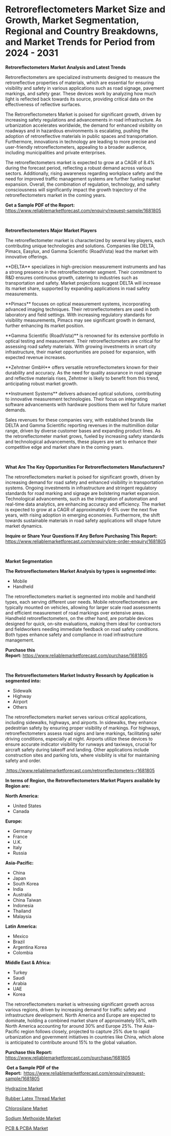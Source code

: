 <p><h1>Retroreflectometers Market Size and Growth, Market Segmentation, Regional and Country Breakdowns, and Market Trends for Period from 2024 -  2031</h1></p><p><strong>Retroreflectometers Market Analysis and Latest Trends</strong></p>
<p><p>Retroreflectometers are specialized instruments designed to measure the retroreflective properties of materials, which are essential for ensuring visibility and safety in various applications such as road signage, pavement markings, and safety gear. These devices work by analyzing how much light is reflected back towards its source, providing critical data on the effectiveness of reflective surfaces.</p><p>The Retroreflectometers Market is poised for significant growth, driven by increasing safety regulations and advancements in road infrastructure. As urbanization accelerates worldwide, the demand for enhanced visibility on roadways and in hazardous environments is escalating, pushing the adoption of retroreflective materials in public spaces and transportation. Furthermore, innovations in technology are leading to more precise and user-friendly retroreflectometers, appealing to a broader audience, including municipalities and private enterprises.</p><p>The retroreflectometers market is expected to grow at a CAGR of 8.4% during the forecast period, reflecting a robust demand across various sectors. Additionally, rising awareness regarding workplace safety and the need for improved traffic management systems are further fueling market expansion. Overall, the combination of regulation, technology, and safety consciousness will significantly impact the growth trajectory of the retroreflectometers market in the coming years.</p></p>
<p><strong>Get a Sample PDF of the Report:&nbsp;</strong> <a href="https://www.reliablemarketforecast.com/enquiry/request-sample/1681805?utm_campaign=1140&utm_medium=2&utm_source=Github&utm_content=ia&utm_term=11122024&utm_id=retroreflectometers">https://www.reliablemarketforecast.com/enquiry/request-sample/1681805</a></p>
<p>&nbsp;</p>
<p><strong>Retroreflectometers Major Market Players</strong></p>
<p><p>The retroreflectometer market is characterized by several key players, each contributing unique technologies and solutions. Companies like DELTA, Pimacs, Easylux, and Gamma Scientific (RoadVista) lead the market with innovative offerings.</p><p>**DELTA** specializes in high-precision measurement instruments and has a strong presence in the retroreflectometer segment. Their commitment to R&D ensures continuous growth, catering to industries such as transportation and safety. Market projections suggest DELTA will increase its market share, supported by expanding applications in road safety measurements.</p><p>**Pimacs** focuses on optical measurement systems, incorporating advanced imaging techniques. Their retroreflectometers are used in both laboratory and field settings. With increasing regulatory standards for visibility measurements, Pimacs may see significant growth in demand, further enhancing its market position.</p><p>**Gamma Scientific (RoadVista)** is renowned for its extensive portfolio in optical testing and measurement. Their retroreflectometers are critical for assessing road safety materials. With growing investments in smart city infrastructure, their market opportunities are poised for expansion, with expected revenue increases.</p><p>**Zehntner GmbH** offers versatile retroreflectometers known for their durability and accuracy. As the need for quality assurance in road signage and reflective materials rises, Zehntner is likely to benefit from this trend, anticipating robust market growth.</p><p>**Instrument Systems** delivers advanced optical solutions, contributing to innovative measurement technologies. Their focus on integrating software advancements with hardware positions them well for future market demands.</p><p>Sales revenues for these companies vary, with established brands like DELTA and Gamma Scientific reporting revenues in the multimillion dollar range, driven by diverse customer bases and expanding product lines. As the retroreflectometer market grows, fueled by increasing safety standards and technological advancements, these players are set to enhance their competitive edge and market share in the coming years.</p></p>
<p>&nbsp;</p>
<p><strong>What Are The Key Opportunities For Retroreflectometers Manufacturers?</strong></p>
<p><p>The retroreflectometers market is poised for significant growth, driven by increasing demand for road safety and enhanced visibility in transportation systems. Ongoing investments in infrastructure and stringent regulatory standards for road marking and signage are bolstering market expansion. Technological advancements, such as the integration of automation and real-time data analytics, are enhancing accuracy and efficiency. The market is expected to grow at a CAGR of approximately 6-8% over the next five years, with rising adoption in emerging economies. Furthermore, the shift towards sustainable materials in road safety applications will shape future market dynamics.</p></p>
<p><strong>Inquire or Share Your Questions If Any Before Purchasing This Report:</strong> <a href="https://www.reliablemarketforecast.com/enquiry/pre-order-enquiry/1681805?utm_campaign=1140&utm_medium=2&utm_source=Github&utm_content=ia&utm_term=11122024&utm_id=retroreflectometers">https://www.reliablemarketforecast.com/enquiry/pre-order-enquiry/1681805</a></p>
<p>&nbsp;</p>
<p><strong>Market Segmentation</strong></p>
<p><strong>The Retroreflectometers Market Analysis by types is segmented into:</strong></p>
<p><ul><li>Mobile</li><li>Handheld</li></ul></p>
<p><p>The retroreflectometers market is segmented into mobile and handheld types, each serving different user needs. Mobile retroreflectometers are typically mounted on vehicles, allowing for larger scale road assessments and efficient measurement of road markings over extensive areas. Handheld retroreflectometers, on the other hand, are portable devices designed for quick, on-site evaluations, making them ideal for contractors and fieldworkers needing immediate feedback on road safety conditions. Both types enhance safety and compliance in road infrastructure management.</p></p>
<p><strong>Purchase this Report:&nbsp;</strong><a href="https://www.reliablemarketforecast.com/purchase/1681805?utm_campaign=1140&utm_medium=2&utm_source=Github&utm_content=ia&utm_term=11122024&utm_id=retroreflectometers">https://www.reliablemarketforecast.com/purchase/1681805</a></p>
<p>&nbsp;</p>
<p><strong>The Retroreflectometers Market Industry Research by Application is segmented into:</strong></p>
<p><ul><li>Sidewalk</li><li>Highway</li><li>Airport</li><li>Others</li></ul></p>
<p><p>The retroreflectometers market serves various critical applications, including sidewalks, highways, and airports. In sidewalks, they enhance pedestrian safety by ensuring proper visibility of markings. For highways, retroreflectometers assess road signs and lane markings, facilitating safer driving conditions, especially at night. Airports utilize these devices to ensure accurate indicator visibility for runways and taxiways, crucial for aircraft safety during takeoff and landing. Other applications include construction sites and parking lots, where visibility is vital for maintaining safety and order.</p></p>
<p><a href="https://www.reliablemarketforecast.com/retroreflectometers-r1681805?utm_campaign=1140&utm_medium=2&utm_source=Github&utm_content=ia&utm_term=11122024&utm_id=retroreflectometers">&nbsp;https://www.reliablemarketforecast.com/retroreflectometers-r1681805</a></p>
<p><strong>In terms of Region, the Retroreflectometers Market Players available by Region are:</strong></p>
<p>
    <p> <strong> North America: </strong>
        <ul>
            <li>United States</li>
            <li>Canada</li>
        </ul>
        </p> 
    <p> <strong> Europe: </strong>
        <ul>
            <li>Germany</li>
            <li>France</li>
            <li>U.K.</li>
            <li>Italy</li>
            <li>Russia</li>
        </ul>
        </p> 
    <p> <strong> Asia-Pacific: </strong>
        <ul>
            <li>China</li>
            <li>Japan</li>
            <li>South Korea</li>
            <li>India</li>
            <li>Australia</li>
            <li>China Taiwan</li>
            <li>Indonesia</li>
            <li>Thailand</li>
            <li>Malaysia</li>
        </ul>
        </p> 
    <p> <strong> Latin America: </strong>
        <ul>
            <li>Mexico</li>
            <li>Brazil</li>
            <li>Argentina Korea</li>
            <li>Colombia</li>
        </ul>
        </p> 
    <p> <strong> Middle East & Africa: </strong>
        <ul>
            <li>Turkey</li>
            <li>Saudi</li>
            <li>Arabia</li>
            <li>UAE</li>
            <li>Korea</li>
        </ul>
    </p>
    </p>
<p><p>The retroreflectometers market is witnessing significant growth across various regions, driven by increasing demand for traffic safety and infrastructure development. North America and Europe are expected to dominate, holding a combined market share of approximately 55%, with North America accounting for around 30% and Europe 25%. The Asia-Pacific region follows closely, projected to capture 25% due to rapid urbanization and government initiatives in countries like China, which alone is anticipated to contribute around 15% to the global valuation.</p></p>
<p><strong>Purchase this Report: </strong><a href="https://www.reliablemarketforecast.com/purchase/1681805?utm_campaign=1140&utm_medium=2&utm_source=Github&utm_content=ia&utm_term=11122024&utm_id=retroreflectometers">https://www.reliablemarketforecast.com/purchase/1681805</a></p>
<p>&nbsp;<strong>Get a Sample PDF of the Report:&nbsp;&nbsp;</strong><a href="https://www.reliablemarketforecast.com/enquiry/request-sample/1681805?utm_campaign=1140&utm_medium=2&utm_source=Github&utm_content=ia&utm_term=11122024&utm_id=retroreflectometers">https://www.reliablemarketforecast.com/enquiry/request-sample/1681805</a></p>
<p><strong></strong></p>
<p><p><a href="https://www.linkedin.com/pulse/hydrazinemarkets-72-cagr-analysis-projecting-extraordinary-developments-b4gpe?utm_campaign=1140&utm_medium=2&utm_source=Github&utm_content=ia&utm_term=11122024&utm_id=retroreflectometers">Hydrazine Market</a></p><p><a href="https://www.linkedin.com/pulse/c-hannibex-sqmmf?utm_campaign=1140&utm_medium=2&utm_source=Github&utm_content=ia&utm_term=11122024&utm_id=retroreflectometers">Rubber Latex Thread Market</a></p><p><a href="https://www.linkedin.com/pulse/c-hannibex-sqmmf?utm_campaign=1140&utm_medium=2&utm_source=Github&utm_content=ia&utm_term=11122024&utm_id=retroreflectometers">Chlorosilane Market</a></p><p><a href="https://www.linkedin.com/pulse/c-hannibex-sqmmf?utm_campaign=1140&utm_medium=2&utm_source=Github&utm_content=ia&utm_term=11122024&utm_id=retroreflectometers">Sodium Methoxide Market</a></p><p><a href="https://www.linkedin.com/pulse/p-factrackr-ho6he?utm_campaign=1140&utm_medium=2&utm_source=Github&utm_content=ia&utm_term=11122024&utm_id=retroreflectometers">PCB & PCBA Market</a></p></p>